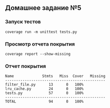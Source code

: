 ## Домашнее задание №5

### Запуск тестов

`coverage run -m unittest tests.py`

### Просмотр отчета покрытия

`coverage report --show-missing`

### Отчет покрытия
````
Name             Stmts   Miss  Cover   Missing
----------------------------------------------
filter_file.py      13      0   100%
lru_cache.py        24      0   100%
tests.py            57      0   100%
----------------------------------------------
TOTAL               94      0   100%
````